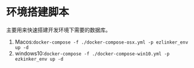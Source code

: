 # 环境搭建脚本
主要用来快速搭建开发环境下需要的数据库。
1. Macos:`docker-compose -f ./docker-compose-osx.yml -p ezlinker_env up -d`
2. windows10:`docker-compose -f ./docker-compose-win10.yml -p ezkinker_env up -d`
